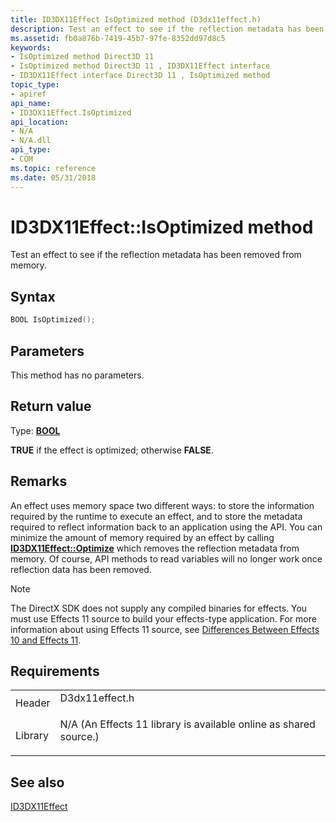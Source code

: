 ```yaml
---
title: ID3DX11Effect IsOptimized method (D3dx11effect.h)
description: Test an effect to see if the reflection metadata has been removed from memory.
ms.assetid: fb0a876b-7419-45b7-97fe-8352dd97d8c5
keywords:
- IsOptimized method Direct3D 11
- IsOptimized method Direct3D 11 , ID3DX11Effect interface
- ID3DX11Effect interface Direct3D 11 , IsOptimized method
topic_type:
- apiref
api_name:
- ID3DX11Effect.IsOptimized
api_location:
- N/A
- N/A.dll
api_type:
- COM
ms.topic: reference
ms.date: 05/31/2018
---
```


# ID3DX11Effect::IsOptimized method

Test an effect to see if the reflection metadata has been removed from memory.

## Syntax


```C++
BOOL IsOptimized();
```



## Parameters

This method has no parameters.

## Return value

Type: **[**BOOL**](/windows/desktop/WinProg/windows-data-types)**

**TRUE** if the effect is optimized; otherwise **FALSE**.

## Remarks

An effect uses memory space two different ways: to store the information required by the runtime to execute an effect, and to store the metadata required to reflect information back to an application using the API. You can minimize the amount of memory required by an effect by calling [**ID3DX11Effect::Optimize**](id3dx11effect-optimize.md) which removes the reflection metadata from memory. Of course, API methods to read variables will no longer work once reflection data has been removed.

> [!Note]  
> The DirectX SDK does not supply any compiled binaries for effects. You must use Effects 11 source to build your effects-type application. For more information about using Effects 11 source, see [Differences Between Effects 10 and Effects 11](d3d11-graphics-programming-guide-effects-differences.md).

 

## Requirements



|                    |                                                                                                                                              |
|--------------------|----------------------------------------------------------------------------------------------------------------------------------------------|
| Header<br/>  | <dl> <dt>D3dx11effect.h</dt> </dl>                                                    |
| Library<br/> | <dl> <dt>N/A (An Effects 11 library is available online as shared source.)</dt> </dl> |



## See also

<dl> <dt>

[ID3DX11Effect](id3dx11effect.md)
</dt> </dl>

 

